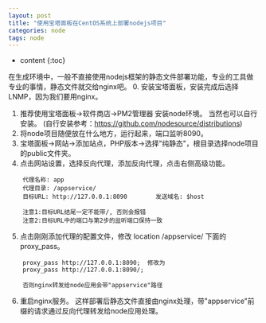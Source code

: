 ```yaml
---
layout: post
title: "使用宝塔面板在CentOS系统上部署nodejs项目"
categories: node
tags: node
---
```


* content
{:toc}

在生成环境中，一般不直接使用nodejs框架的静态文件部署功能，专业的工具做专业的事情，静态文件就交给nginx吧。
0. 安装宝塔面板，安装完成后选择LNMP，因为我们要用nginx。
1. 推荐使用宝塔面板->软件商店->PM2管理器 安装node环境。 当然也可以自行安装。
	(自行安装参考：https://github.com/nodesource/distributions)
2. 将node项目随便放在什么地方，运行起来，端口监听8090。
3. 宝塔面板->网站->添加站点，PHP版本->选择"纯静态"，根目录选择node项目的public文件夹。
4. 点击网站设置，选择反向代理，添加反向代理，点击右侧高级功能。
```
	代理名称: app
	代理目录: /appservice/
	目标URL: http://127.0.0.1:8090		发送域名: $host

	注意1:目标URL结尾一定不能带/, 否则会报错	
	注意2:目标URL中的端口与第2步的监听端口保持一致
```

5. 点击刚刚添加代理的配置文件，修改 location /appservice/ 下面的 proxy_pass。
```
	proxy_pass http://127.0.0.1:8090;  修改为
	proxy_pass http://127.0.0.1:8090/;
	
	否则nginx转发给node应用会带"appservice"路径
```
6. 重启nginx服务。
这样部署后静态文件直接由nginx处理，带"appservice"前缀的请求通过反向代理转发给node应用处理。